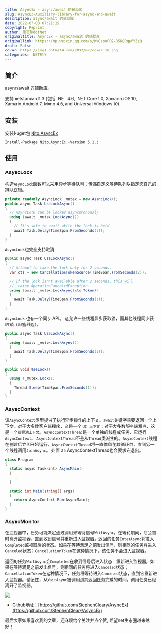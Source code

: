 ```yaml
---
title: AsyncEx - async/await 的辅助库
slug: AsyncEx-Auxiliary-library-for-async-and-await
description: async/await 的辅助库
date: 2022-07-08 07:21:19
copyright: Reprint
author: 黑哥聊dotNet
originaltitle: AsyncEx - async/await 的辅助库
originallink: https://mp.weixin.qq.com/s/WyGsouPOZ-85NQRqpfYZzQ
draft: False
cover: https://img1.dotnet9.com/2022/07/cover_10.png
categories: .NET相关
---
```


## 简介

async/await 的辅助库。

支持 netstandard1.3 (包括 .NET 4.6, .NET Core 1.0, Xamarin.iOS 10, Xamarin.Android 7, Mono 4.6, and Universal Windows 10).

## 安装

安装Nuget包 [Nito.AsyncEx](http://www.nuget.org/packages/Nito.AsyncEx)

```shell
Install-Package Nito.AsyncEx -Version 5.1.2
```

## 使用

### AsyncLock

构造`AsyncLock`函数可以采用异步等待队列；传递自定义等待队列以指定您自己的排队逻辑。

```csharp
private readonly AsyncLock _mutex = new AsyncLock();
public async Task UseLockAsync()
{
  // AsyncLock can be locked asynchronously
  using (await _mutex.LockAsync())
  {
    // It's safe to await while the lock is held
    await Task.Delay(TimeSpan.FromSeconds(1));
  }
}
```

`AsyncLock`也完全支持取消

```csharp
public async Task UseLockAsync()
{
  // Attempt to take the lock only for 2 seconds.
  var cts = new CancellationTokenSource(TimeSpan.FromSeconds(2));
  
  // If the lock isn't available after 2 seconds, this will
  //  raise OperationCanceledException.
  using (await _mutex.LockAsync(cts.Token))
  {
    await Task.Delay(TimeSpan.FromSeconds(1));
  }
}
```

`AsyncLock` 也有一个同步 API。 这允许一些线程异步获取锁，而其他线程同步获取锁（阻塞线程）。

```csharp
public async Task UseLockAsync()
{
  using (await _mutex.LockAsync())
  {
    await Task.Delay(TimeSpan.FromSeconds(1));
  }
}

public void UseLock()
{
  using (_mutex.Lock())
  {
    Thread.Sleep(TimeSpan.FromSeconds(1));
  }
}
```

### AsyncContext

该`AsyncContext`类型提供了执行异步操作的上下文。`await`关键字需要返回一个上下文。对于大多数客户端程序，这是一个 `UI 上下文`；对于大多数服务端程序，这是一个`线程池上下文`。`AsyncContextThread`是一个单独的线程或任务，它运行`AsyncContext`。 `AsyncContextThread`不是从`Thread`类派生的。`AsyncContext`线程在创建后立即开始运行。`AsyncContextThread`将一直停留在其循环中，直到另一个线程调用`JoinAsync`。 处置 an AsyncContextThread也会要求它退出。

```csharp
class Program
{
  static async Task<int> AsyncMain()
  {
    ..
  }

  static int Main(string[] args)
  {
    return AsyncContext.Run(AsyncMain);
  }
}
```

### AsyncMonitor

在监视器中，任务可能决定通过调用来等待信号`WaitAsync`。在等待期间，它会暂时离开监视器，直到收到信号并重新进入监视器。返回的任务`EnterAsync`将进入`Completed`监视器后的状态。如果在等待满足之前发出信号，则相同的任务将进入`Canceled`状态；`CancellationToken`在这种情况下，该任务不会进入监视器。

返回的任务`WaitAsync`会`Completed`在收到信号后进入状态，重新进入监视器。如果在等待满足之前发出信号，则相同的任务将进入`Canceled`状态；`CancellationToken`在这种情况下，任务将等待进入`Canceled`状态，直到它重新进入监视器。请记住，从`WaitAsync`被调用到其返回任务完成的时间，调用任务已经离开了监视器。

![](https://img1.dotnet9.com/2022/07/1001.png)

- Github地址：[https://github.com/StephenCleary/AsyncEx](https://github.com/StephenCleary/AsyncEx)

最后大家如果喜欢我的文章，还麻烦给个关注并点个赞, 希望net生态圈越来越好！